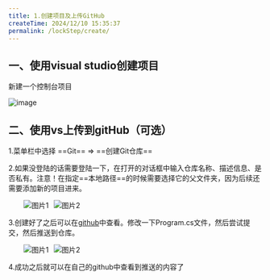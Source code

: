 ```yaml
---
title: 1.创建项目及上传GitHub
createTime: 2024/12/10 15:35:37
permalink: /lockStep/create/
---
```

<style>
  .my-h {
        /* height: 5px; */
        /* display: flex;     
        align-items: center; */
  }
  .my-image {
    margin-left: 30px;
    width: 500px;
    height: auto;
  }
  .left2 {
    margin-left: 30px;
  }
</style>

## 一、使用visual studio创建项目
<p class="my-h">新建一个控制台项目</p>

![image](https://oss.dyx666.icu/image/server/create1.png)

## 二、使用vs上传到gitHub（可选）

  <span class=".left2" />1.菜单栏中选择 ==Git== => ==创建Git仓库==
  <div class="my-h" />

  <span class=".left2" />2.如果没登陆的话需要登陆一下，在打开的对话框中输入仓库名称、描述信息、是否私有。注意！在指定==本地路径==的时候需要选择它的父文件夹，因为后续还需要添加新的项目进来。  
  <div class="my-h" />

  <div style="display: flex;width: 300px;margin-left: 30px;">
    <img src="https://oss.dyx666.icu/image/server/git/gitCreate1.png" alt="图片1" style="margin-right: 10px;"/>
    <img src="https://oss.dyx666.icu/image/server/git/gitCreate2.png" alt="图片2"/>
  </div>

  <span class=".left2" />3.创建好了之后可以在[github](https://github.com)中查看。修改一下Program.cs文件，然后尝试提交，然后推送到仓库。

  <div style="display: flex;width: 350px;margin-left: 30px;">
    <img src="https://oss.dyx666.icu/image/server/git/gitPush1.png" alt="图片1" style="margin-right: 10px;"/>
    <img src="https://oss.dyx666.icu/image/server/git/gitPush2.png" alt="图片2"/>
  </div>
  
  <span class=".left2" />4.成功之后就可以在自己的github中查看到推送的内容了